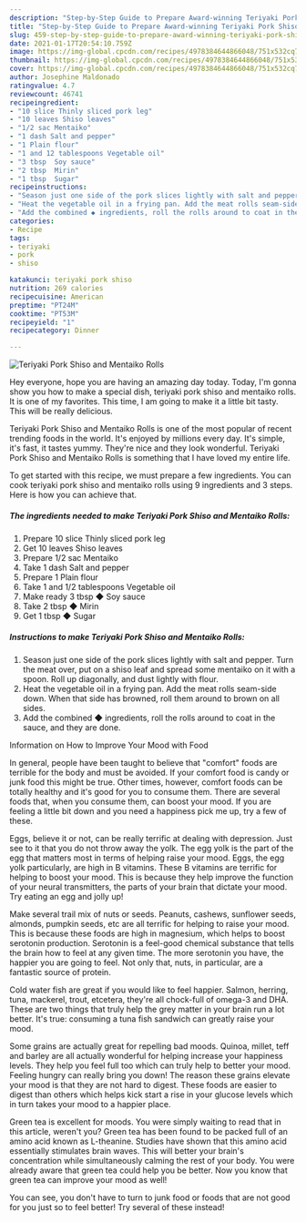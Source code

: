 ```yaml
---
description: "Step-by-Step Guide to Prepare Award-winning Teriyaki Pork Shiso and Mentaiko Rolls"
title: "Step-by-Step Guide to Prepare Award-winning Teriyaki Pork Shiso and Mentaiko Rolls"
slug: 459-step-by-step-guide-to-prepare-award-winning-teriyaki-pork-shiso-and-mentaiko-rolls
date: 2021-01-17T20:54:10.759Z
image: https://img-global.cpcdn.com/recipes/4978384644866048/751x532cq70/teriyaki-pork-shiso-and-mentaiko-rolls-recipe-main-photo.jpg
thumbnail: https://img-global.cpcdn.com/recipes/4978384644866048/751x532cq70/teriyaki-pork-shiso-and-mentaiko-rolls-recipe-main-photo.jpg
cover: https://img-global.cpcdn.com/recipes/4978384644866048/751x532cq70/teriyaki-pork-shiso-and-mentaiko-rolls-recipe-main-photo.jpg
author: Josephine Maldonado
ratingvalue: 4.7
reviewcount: 46741
recipeingredient:
- "10 slice Thinly sliced pork leg"
- "10 leaves Shiso leaves"
- "1/2 sac Mentaiko"
- "1 dash Salt and pepper"
- "1 Plain flour"
- "1 and 12 tablespoons Vegetable oil"
- "3 tbsp  Soy sauce"
- "2 tbsp  Mirin"
- "1 tbsp  Sugar"
recipeinstructions:
- "Season just one side of the pork slices lightly with salt and pepper. Turn the meat over, put on a shiso leaf and spread some mentaiko on it with a spoon. Roll up diagonally, and dust lightly with flour."
- "Heat the vegetable oil in a frying pan. Add the meat rolls seam-side down. When that side has browned, roll them around to brown on all sides."
- "Add the combined ◆ ingredients, roll the rolls around to coat in the sauce, and they are done."
categories:
- Recipe
tags:
- teriyaki
- pork
- shiso

katakunci: teriyaki pork shiso 
nutrition: 269 calories
recipecuisine: American
preptime: "PT24M"
cooktime: "PT53M"
recipeyield: "1"
recipecategory: Dinner

---
```



![Teriyaki Pork Shiso and Mentaiko Rolls](https://img-global.cpcdn.com/recipes/4978384644866048/751x532cq70/teriyaki-pork-shiso-and-mentaiko-rolls-recipe-main-photo.jpg)

Hey everyone, hope you are having an amazing day today. Today, I'm gonna show you how to make a special dish, teriyaki pork shiso and mentaiko rolls. It is one of my favorites. This time, I am going to make it a little bit tasty. This will be really delicious.

Teriyaki Pork Shiso and Mentaiko Rolls is one of the most popular of recent trending foods in the world. It's enjoyed by millions every day. It's simple, it's fast, it tastes yummy. They're nice and they look wonderful. Teriyaki Pork Shiso and Mentaiko Rolls is something that I have loved my entire life.




To get started with this recipe, we must prepare a few ingredients. You can cook teriyaki pork shiso and mentaiko rolls using 9 ingredients and 3 steps. Here is how you can achieve that.

<!--inarticleads1-->

##### The ingredients needed to make Teriyaki Pork Shiso and Mentaiko Rolls:

1. Prepare 10 slice Thinly sliced pork leg
1. Get 10 leaves Shiso leaves
1. Prepare 1/2 sac Mentaiko
1. Take 1 dash Salt and pepper
1. Prepare 1 Plain flour
1. Take 1 and 1/2 tablespoons Vegetable oil
1. Make ready 3 tbsp ◆ Soy sauce
1. Take 2 tbsp ◆ Mirin
1. Get 1 tbsp ◆ Sugar




<!--inarticleads2-->

##### Instructions to make Teriyaki Pork Shiso and Mentaiko Rolls:

1. Season just one side of the pork slices lightly with salt and pepper. Turn the meat over, put on a shiso leaf and spread some mentaiko on it with a spoon. Roll up diagonally, and dust lightly with flour.
1. Heat the vegetable oil in a frying pan. Add the meat rolls seam-side down. When that side has browned, roll them around to brown on all sides.
1. Add the combined ◆ ingredients, roll the rolls around to coat in the sauce, and they are done.




Information on How to Improve Your Mood with Food


In general, people have been taught to believe that "comfort" foods are terrible for the body and must be avoided. If your comfort food is candy or junk food this might be true. Other times, however, comfort foods can be totally healthy and it's good for you to consume them. There are several foods that, when you consume them, can boost your mood. If you are feeling a little bit down and you need a happiness pick me up, try a few of these.

Eggs, believe it or not, can be really terrific at dealing with depression. Just see to it that you do not throw away the yolk. The egg yolk is the part of the egg that matters most in terms of helping raise your mood. Eggs, the egg yolk particularly, are high in B vitamins. These B vitamins are terrific for helping to boost your mood. This is because they help improve the function of your neural transmitters, the parts of your brain that dictate your mood. Try eating an egg and jolly up!

Make several trail mix of nuts or seeds. Peanuts, cashews, sunflower seeds, almonds, pumpkin seeds, etc are all terrific for helping to raise your mood. This is because these foods are high in magnesium, which helps to boost serotonin production. Serotonin is a feel-good chemical substance that tells the brain how to feel at any given time. The more serotonin you have, the happier you are going to feel. Not only that, nuts, in particular, are a fantastic source of protein.

Cold water fish are great if you would like to feel happier. Salmon, herring, tuna, mackerel, trout, etcetera, they're all chock-full of omega-3 and DHA. These are two things that truly help the grey matter in your brain run a lot better. It's true: consuming a tuna fish sandwich can greatly raise your mood. 

Some grains are actually great for repelling bad moods. Quinoa, millet, teff and barley are all actually wonderful for helping increase your happiness levels. They help you feel full too which can truly help to better your mood. Feeling hungry can really bring you down! The reason these grains elevate your mood is that they are not hard to digest. These foods are easier to digest than others which helps kick start a rise in your glucose levels which in turn takes your mood to a happier place.

Green tea is excellent for moods. You were simply waiting to read that in this article, weren't you? Green tea has been found to be packed full of an amino acid known as L-theanine. Studies have shown that this amino acid essentially stimulates brain waves. This will better your brain's concentration while simultaneously calming the rest of your body. You were already aware that green tea could help you be better. Now you know that green tea can improve your mood as well!

You can see, you don't have to turn to junk food or foods that are not good for you just so to feel better! Try several of these instead!

